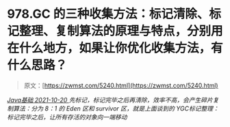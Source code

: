 <!--yml
category: 未分类
date: 0001-01-01 00:00:00
-->

# 978.GC 的三种收集方法：标记清除、标记整理、复制算法的原理与特点，分别用 在什么地方，如果让你优化收集方法，有什么思路？

> 原文：[https://zwmst.com/5240.html](https://zwmst.com/5240.html)

   [ *Java基础* ](https://zwmst.com/java%e5%9f%ba%e7%a1%80)*[ <time datetime="2021-10-21T00:07:16+08:00"> 2021-10-20 </time> ](https://zwmst.com/5240.html)  先标记，标记完毕之后再清除，效率不高，会产生碎片复制算法：分为 8：1 的 Eden 区和 survivor 区，就是上面谈到的 YGC标记整理：标记完毕之后，让所有存活的对象向一端移动*